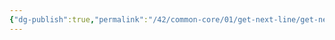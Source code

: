 ```yaml
---
{"dg-publish":true,"permalink":"/42/common-core/01/get-next-line/get-next-line/","tags":["42madrid","c","common-core","milestone1"]}
---
```


